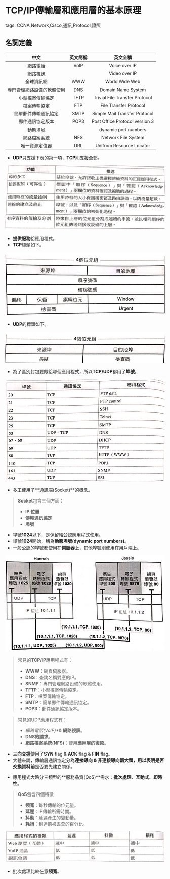 # TCP/IP傳輸層和應用層的基本原理

tags: CCNA,Network,Cisco,通訊,Protocol,證照

## 名詞定義

|   中文   | 英文簡稱 | 英文全稱|
| :--------: | :--------:| :------: |
|網路電話|VoIP|Voice over IP|
|網路視訊||Video over IP|
|全球資訊網|WWW|World Wide Web|
|專門管理網路設備的軟體使用|DNS|Domain Name System|
|小型檔案傳輸協定|TFTP|Trivial File Transfer Protocol|
|檔案傳輸協定|FTP|File Transfer Protocol|
|簡單郵件傳輸通訊協定|SMTP|Simple Mail Transfer Protocol|
|郵件通訊協定版本|POP3|Post Office Protocol version 3|
|動態埠號||dynamic port numbers|
|網路檔案系統|NFS|Network File System|
|唯一資源定位器|URL|Unifrom Resource Locator|

<!--sec data-title="傳輸層目標與功能要求" data-id="1" data-nopdf="true" data-collapse=false ces-->

- **UDP**只支援下表的第一項，**TCP**則支援全部。

![5-1-1](images/5-1-1.png)

- **提供服務**給應用程式。
- **TCP**標頭如下。

![5-1-2](images/5-1-2.png)

- **UDP**的標頭如下。

![5-1-3](images/5-1-3.png)

- 為了區別封包要餵給哪個應用程式，所以**TCP/UDP**都用了**埠號**。

![5-1-4](images/5-1-4.png)

- 多工使用了**通訊端(Socket)**的概念。

> **Socket**包含三個方面：
> - **IP 位置**
> - **傳輸通訊協定**
> - **埠號**

- 埠號**1024**以下，是保留給公認應用程式使用。
- 埠號**1024**開始，稱為**動態埠號(dynamic port numbers)**。
- 一般公認的埠號都使用在**伺服器**上，其他埠號則使用在用戶端上。

![5-1-5](images/5-1-5.png)

>  常見的**TCP/IP**應用程式有：
>- **WWW**：網頁伺服器。
>- **DNS**：查詢名稱對應的IP。
>- **SNMP**：專門管理網路設備的軟體使用。
>- **TFTP**：小型檔案傳輸協定。
>- **FTP**：檔案傳輸協定。
>- **SMTP**：簡單郵件傳輸通訊協定。
>- **POP3**：郵件通訊協定版本。

>常見的UDP應用程式有：
>- **網路電話(VoIP*)**& **網路視訊**。
>- **DNS的請求**。
>- **網路檔案系統(NFS)**：使用**應用層的復原**。

- **三向交握**使用了**SYN** flag & **ACK** flag & **FIN** flag。
- 大體來說，傳輸層通訊協定分為**連接導向 **& **非連接導向**兩大類，用以表明是否**交換資料前**是否要先建立關係。

<!--endsec-->

<!--sec data-title="TCP/IP應用層" data-id="2" data-nopdf="true" data-collapse=false ces-->

- 應用程式大略分三類型的**服務品質(QoS)**需求：**批次處理**、**互動式**、**即時性**。

>**QoS**包含四個特徵
>- **頻寬**：每秒傳輸的位元量。
>- **延遲**：IP傳輸所需時間。
>- **抖動**：延遲產生的變動量。
>- **耗損**：到達前被丟棄的百分比。

![5-2](images/5-2.png)

- 批次處理比較在意**頻寬**。

<!--endsec-->